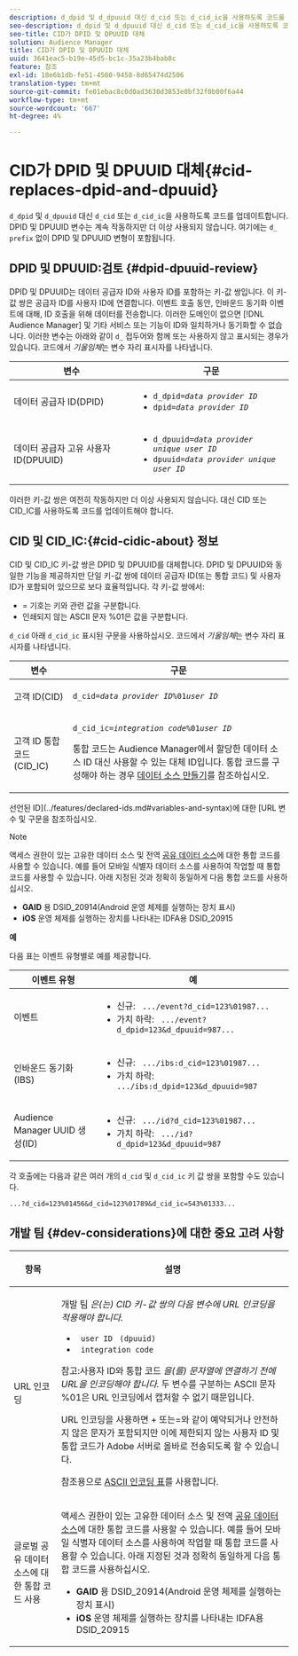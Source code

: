 ```yaml
---
description: d_dpid 및 d_dpuuid 대신 d_cid 또는 d_cid_ic을 사용하도록 코드를 업데이트합니다. DPID 및 DPUUID 변수는 계속 작동하지만 더 이상 사용되지 않습니다. 여기에는 d_ 접두사가 없는 DPID 및 DPUUID 변형이 포함됩니다.
seo-description: d_dpid 및 d_dpuuid 대신 d_cid 또는 d_cid_ic을 사용하도록 코드를 업데이트합니다. DPID 및 DPUUID 변수는 계속 작동하지만 더 이상 사용되지 않습니다. 여기에는 d_ 접두사가 없는 DPID 및 DPUUID 변형이 포함됩니다.
seo-title: CID가 DPID 및 DPUUID 대체
solution: Audience Manager
title: CID가 DPID 및 DPUUID 대체
uuid: 3641eac5-b19e-45d5-bc1c-35a23b4bab8c
feature: 참조
exl-id: 18e6b1db-fe51-4560-9458-8d65474d2506
translation-type: tm+mt
source-git-commit: fe01ebac8c0d0ad3630d3853e0bf32f0b00f6a44
workflow-type: tm+mt
source-wordcount: '667'
ht-degree: 4%

---
```


# CID가 DPID 및 DPUUID 대체{#cid-replaces-dpid-and-dpuuid}

`d_dpid` 및 `d_dpuuid` 대신 `d_cid` 또는 `d_cid_ic`을 사용하도록 코드를 업데이트합니다. DPID 및 DPUUID 변수는 계속 작동하지만 더 이상 사용되지 않습니다. 여기에는 `d_ prefix` 없이 DPID 및 DPUUID 변형이 포함됩니다.

## DPID 및 DPUUID:검토 {#dpid-dpuuid-review}

DPID 및 DPUUID는 데이터 공급자 ID와 사용자 ID를 포함하는 키-값 쌍입니다. 이 키-값 쌍은 공급자 ID를 사용자 ID에 연결합니다. 이벤트 호출 동안, 인바운드 동기화 이벤트에 대해, ID 호출을 위해 데이터를 전송합니다. 이러한 도메인이 없으면 [!DNL Audience Manager] 및 기타 서비스 또는 기능이 ID와 일치하거나 동기화할 수 없습니다. 이러한 변수는 아래와 같이 `d_` 접두어와 함께 또는 사용하지 않고 표시되는 경우가 있습니다. 코드에서 *기울임체*&#x200B;는 변수 자리 표시자를 나타냅니다.

<table id="table_932B4416AE1E44E4A1E98D779D3B1ED5"> 
 <thead> 
  <tr> 
   <th colname="col1" class="entry"> 변수 </th> 
   <th colname="col2" class="entry"> 구문 </th> 
  </tr> 
 </thead>
 <tbody> 
  <tr> 
   <td colname="col1"> <p>데이터 공급자 ID(DPID) </p> </td> 
   <td colname="col2"> 
    <ul id="ul_0567D39DCE784C20A81EC0845C7B1C6B"> 
     <li id="li_DDD8C18266314987A7C802918F4892A8"> <code>d_dpid=<i>data provider ID</i></code> </li> 
     <li id="li_80185558932E416698ABD71158303EA8"> <code>dpid=<i>data provider ID</i></code> </li> 
    </ul> </td> 
  </tr> 
  <tr> 
   <td colname="col1"> <p>데이터 공급자 고유 사용자 ID(DPUUID) </p> </td> 
   <td colname="col2"> 
    <ul id="ul_EA7F769523B142CE8FF5886E5CDFF2D9"> 
     <li id="li_C984E2FF0A83495880BB87C610FA3F79"> <code>d_dpuuid=<i>data provider unique user ID</i></code> </li> 
     <li id="li_DCFFAC995DCC49F489ACEFD97A06F877"> <code>dpuuid=<i>data provider unique user ID</i></code> </li> 
    </ul> </td> 
  </tr> 
 </tbody> 
</table>

이러한 키-값 쌍은 여전히 작동하지만 더 이상 사용되지 않습니다. 대신 CID 또는 CID_IC를 사용하도록 코드를 업데이트해야 합니다.

## CID 및 CID_IC:{#cid-cidic-about} 정보

CID 및 CID_IC 키-값 쌍은 DPID 및 DPUUID를 대체합니다. DPID 및 DPUUID와 동일한 기능을 제공하지만 단일 키-값 쌍에 데이터 공급자 ID(또는 통합 코드) 및 사용자 ID가 포함되어 있으므로 보다 효율적입니다. 각 키-값 쌍에서:

* = 기호는 키와 관련 값을 구분합니다.
* 인쇄되지 않는 ASCII 문자 %01은 값을 구분합니다.

`d_cid` 아래  `d_cid_ic` 표시된 구문을 사용하십시오. 코드에서 *기울임체*&#x200B;는 변수 자리 표시자를 나타냅니다.

<table id="table_0C8A4F8FDBC84416B4EB476F67BCFA8E"> 
 <thead> 
  <tr> 
   <th colname="col1" class="entry"> 변수 </th> 
   <th colname="col2" class="entry"> 구문 </th> 
  </tr> 
 </thead>
 <tbody> 
  <tr> 
   <td colname="col1"> <p>고객 ID(CID) </p> </td> 
   <td colname="col2"> <p> <code>d_cid=<i>data provider ID</i>%01<i>user ID</i></code> </p> </td> 
  </tr> 
  <tr> 
   <td colname="col1"> <p>고객 ID 통합 코드(CID_IC) </p> </td> 
   <td colname="col2"> <p> <code>d_cid_ic=<i>integration code</i>%01<i>user ID</i></code> </p> <p> <span class="term"> 통합 코드</span>는 <span class="keyword"> Audience Manager</span>에서 할당한 데이터 소스 ID 대신 사용할 수 있는 대체 ID입니다. 통합 코드를 구성해야 하는 경우 <a href="../features/manage-datasources.md#create-data-source"> 데이터 소스 만들기</a>를 참조하십시오. </p> </td> 
  </tr> 
 </tbody> 
</table>

선언된 ID](../features/declared-ids.md#variables-and-syntax)에 대한 [URL 변수 및 구문을 참조하십시오.

>[!NOTE]
>
>액세스 권한이 있는 고유한 데이터 소스 및 전역 [공유 데이터 소스](../features/datasources-list-and-settings.md#settings-menu-options)에 대한 통합 코드를 사용할 수 있습니다. 예를 들어 모바일 식별자 데이터 소스를 사용하여 작업할 때 통합 코드를 사용할 수 있습니다. 아래 지정된 것과 정확히 동일하게 다음 통합 코드를 사용하십시오.

* **GAID** 용 DSID_20914(Android 운영 체제를 실행하는 장치 표시)
* **iOS** 운영 체제를 실행하는 장치를 나타내는 IDFA용 DSID_20915

**예**

다음 표는 이벤트 유형별로 예를 제공합니다.

<table id="table_097A58CCD6E64C4DB0652271A4F31AE8"> 
 <thead> 
  <tr> 
   <th colname="col1" class="entry"> 이벤트 유형 </th> 
   <th colname="col2" class="entry"> 예 </th> 
  </tr>
 </thead>
 <tbody> 
  <tr> 
   <td colname="col1"> <p>이벤트 </p> </td> 
   <td colname="col2"> 
    <ul id="ul_6EAB4188C6954512A28D1A8328794BCB"> 
     <li id="li_344AAEF1622343489E2AD6E2929CEA98">신규: <code> .../event?d_cid=123%01987...</code> </li> 
     <li id="li_B673C1BA5AD24C46AB8F8232EF89CE89">가치 하락: <code> .../event?d_dpid=123&amp;d_dpuuid=987...</code> </li> 
    </ul> </td> 
  </tr> 
  <tr> 
   <td colname="col1"> <p>인바운드 동기화(IBS) </p> </td> 
   <td colname="col2"> 
    <ul id="ul_78270745CBC2469B8CA9EDB7032B8F92"> 
     <li id="li_8C4620A04504442185F013F74E6B0647">신규: <code> .../ibs:d_cid=123%01987...</code> </li> 
     <li id="li_2A8F761C76334C1BB097CF1A9D7E8429">가치 하락: <code> .../ibs:d_dpid=123&amp;d_dpuuid=987</code> </li> 
    </ul> </td> 
  </tr> 
  <tr> 
   <td colname="col1"> <p>Audience Manager UUID 생성(ID) </p> </td> 
   <td colname="col2"> 
    <ul id="ul_EAA764DCFF7244F69ABF67ACEE13E579"> 
     <li id="li_18467A531FAF454A881CBD157BBFD6D2">신규: <code> .../id?d_cid=123%01987...</code> </li> 
     <li id="li_433C33F7BC284362AC7CC3C9DC0BF471">가치 하락: <code> .../id?d_dpid=123&amp;d_dpuuid=987</code> </li> 
    </ul> </td> 
  </tr> 
 </tbody> 
</table>

각 호출에는 다음과 같은 여러 개의 `d_cid` 및 `d_cid_ic` 키 값 쌍을 포함할 수도 있습니다.

```
...?d_cid=123%01456&d_cid=123%01789&d_cid_ic=543%01333...
```

## 개발 팀 {#dev-considerations}에 대한 중요 고려 사항

<table id="table_5DD068FAE68A42CDB49B6C064706802A"> 
 <thead> 
  <tr> 
   <th colname="col1" class="entry"> <p>항목 </p> </th> 
   <th colname="col2" class="entry"> <p>설명 </p> </th> 
  </tr>
 </thead>
 <tbody> 
  <tr> 
   <td colname="col1"> <p>URL 인코딩 </p> </td> 
   <td colname="col2"> <p>개발 팀 <i>은(는) CID 키-값 쌍의 다음 변수에 URL 인코딩을 적용해야 합니다.</i> </p> <p> 
     <ul id="ul_66DCB63C60914057B2BE21F49D9A36CA"> 
      <li id="li_6D82B4DB40BB4BB0B8FAF5841577FAAC"><code> user ID</code> <code> (dpuuid)</code> </li> 
      <li id="li_D2F94B07B0D84B09A5CDFA48518DDD62"><code> integration code</code> </li> 
     </ul> </p> <p> <p>참고:사용자 ID와 통합 코드 <i>을(를) 문자열에 연결하기 전에 URL을 인코딩해야 합니다. </i> 두 변수를 구분하는 ASCII 문자 %01은 URL 인코딩에서 캡처할 수 없기 때문입니다. </p> </p> <p>URL 인코딩을 사용하면 + 또는=와 같이 예약되거나 안전하지 않은 문자가 포함되지만 이에 제한되지 않는 사용자 ID 및 통합 코드가 Adobe 서버로 올바로 전송되도록 할 수 있습니다. </p> <p>참조용으로 <a href="https://www.w3schools.com/tags/ref_urlencode.asp" format="https" scope="external"> ASCII 인코딩 표</a>를 사용합니다. </p> </td> 
  </tr> 
  <tr> 
   <td colname="col1"> <p>글로벌 공유 데이터 소스에 대한 통합 코드 사용 </p> </td> 
   <td colname="col2"> <p>액세스 권한이 있는 고유한 데이터 소스 및 전역 <a href="../features/datasources-list-and-settings.md#settings-menu-options"> 공유 데이터 소스</a>에 대한 통합 코드를 사용할 수 있습니다. 예를 들어 모바일 식별자 데이터 소스를 사용하여 작업할 때 통합 코드를 사용할 수 있습니다. 아래 지정된 것과 정확히 동일하게 다음 통합 코드를 사용하십시오. </p> <p> 
     <ul id="ul_B306EE96A3BD4CE982E113D5E23826CF"> 
      <li id="li_3340C7AFA9AB4105A2CCF3E476EC7552"> <b>GAID</b> 용 DSID_20914(Android 운영 체제를 실행하는 장치 표시) </li> 
      <li id="li_779D9F08021043FCB233A0ABF5160C76"> <b>iOS </b> 운영 체제를 실행하는 장치를 나타내는 IDFA용 DSID_20915 </li> 
     </ul> </p> </td> 
  </tr> 
 </tbody> 
</table>

